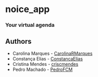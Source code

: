 # noice_app

### Your virtual agenda

## Authors
* Carolina Marques - [CarolinaRMarques](https://github.com/CarolinaRMarques)
* Constança Elias - [ConstancaElias](https://github.com/ConstancaElias)
* Cristina Mendes - [criscmendes](https://github.com/criscmendes)
* Pedro Machado - [PedroFCM](https://github.com/PedroFCM)
